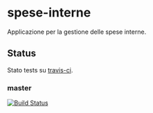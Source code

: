 # spese-interne

Applicazione per la gestione delle spese interne.

## Status

Stato tests su [travis-ci](https://travis-ci.org).

### master

[![Build Status](https://travis-ci.org/scompo/spese-interne.svg?branch=master)](https://travis-ci.org/scompo/spese-interne)
